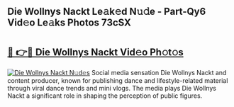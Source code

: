 ## Die Wollnys Nackt Le𝚊k𝚎d N𝚞𝚍e - Part-Qy6 Vid𝚎o Le𝚊ks Photos 73cSX

# <h2><a href="http://fb78hlw.evod.top/?m=Die+Wollnys+Nackt">🔗 👉🔴 Die Wollnys Nackt Vid𝚎o Ph𝚘t𝚘s</a></h2>

[![Die Wollnys Nackt N𝚞d𝚎s](https://i.imgur.com/8V9OHl7.gif)](http://fb78hlw.evod.top/?m=Die+Wollnys+Nackt)
Social media sensation Die Wollnys Nackt and content producer, known for publishing dance and lifestyle-related material through viral dance trends and mini vlogs. The media plays Die Wollnys Nackt a significant role in shaping the perception of public figures. 
